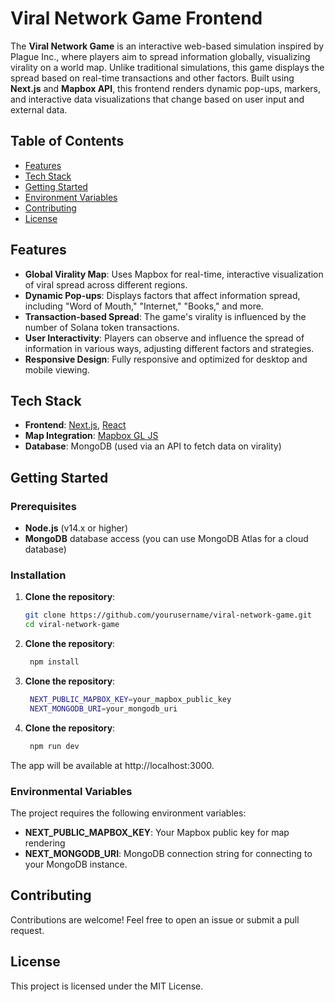 # Viral Network Game Frontend

The **Viral Network Game** is an interactive web-based simulation inspired by Plague Inc., where players aim to spread information globally, visualizing virality on a world map. Unlike traditional simulations, this game displays the spread based on real-time transactions and other factors. Built using **Next.js** and **Mapbox API**, this frontend renders dynamic pop-ups, markers, and interactive data visualizations that change based on user input and external data.

## Table of Contents

- [Features](#features)
- [Tech Stack](#tech-stack)
- [Getting Started](#getting-started)
- [Environment Variables](#environment-variables)
- [Contributing](#contributing)
- [License](#license)

## Features

- **Global Virality Map**: Uses Mapbox for real-time, interactive visualization of viral spread across different regions.
- **Dynamic Pop-ups**: Displays factors that affect information spread, including "Word of Mouth," "Internet," "Books," and more.
- **Transaction-based Spread**: The game's virality is influenced by the number of Solana token transactions.
- **User Interactivity**: Players can observe and influence the spread of information in various ways, adjusting different factors and strategies.
- **Responsive Design**: Fully responsive and optimized for desktop and mobile viewing.

## Tech Stack

- **Frontend**: [Next.js](https://nextjs.org/), [React](https://reactjs.org/)
- **Map Integration**: [Mapbox GL JS](https://docs.mapbox.com/mapbox-gl-js/)
- **Database**: MongoDB (used via an API to fetch data on virality)

## Getting Started

### Prerequisites

- **Node.js** (v14.x or higher)
- **MongoDB** database access (you can use MongoDB Atlas for a cloud database)

### Installation

1. **Clone the repository**:

   ```bash
   git clone https://github.com/yourusername/viral-network-game.git
   cd viral-network-game
   ```

2. **Clone the repository**:

   ```bash
    npm install
   ```

3. **Clone the repository**:

   ```bash
    NEXT_PUBLIC_MAPBOX_KEY=your_mapbox_public_key
    NEXT_MONGODB_URI=your_mongodb_uri
   ```

4. **Clone the repository**:
   ```bash
    npm run dev
   ```

The app will be available at http://localhost:3000.

### Environmental Variables

The project requires the following environment variables:

- **NEXT_PUBLIC_MAPBOX_KEY**: Your Mapbox public key for map rendering
- **NEXT_MONGODB_URI**: MongoDB connection string for connecting to your MongoDB instance.

## Contributing

Contributions are welcome! Feel free to open an issue or submit a pull request.

## License

This project is licensed under the MIT License.
